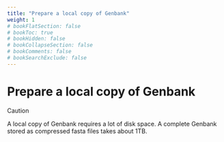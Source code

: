 ```yaml
---
title: "Prepare a local copy of Genbank"
weight: 1
# bookFlatSection: false
# bookToc: true
# bookHidden: false
# bookCollapseSection: false
# bookComments: false
# bookSearchExclude: false
---
```


# Prepare a local copy of Genbank

>[!CAUTION]
> A local copy of Genbank requires a lot of disk space. A complete Genbank stored as compressed fasta files takes about 1TB.